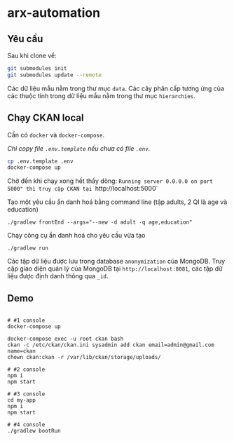 # arx-automation

## Yêu cầu

Sau khi clone về:

```sh
git submodules init
git submodules update --remote
```

Các dữ liệu mẫu nằm trong thư mục `data`.
Các cây phân cấp tương ứng của các thuộc tính trong dữ liệu mẫu nằm trong thư mục `hierarchies`.

## Chạy CKAN local

Cần có `docker` và `docker-compose`.

_Chỉ copy file `.env.template` nếu chưa có file `.env`._

```sh
cp .env.template .env
docker-compose up
```

Chờ đến khi chạy xong hết thấy dòng: `Running server 0.0.0.0 on port 5000" thì truy cập CKAN tại `http://localhost:5000`

Tạo một yêu cầu ẩn danh hoá bằng command line (tập adults, 2 QI là age và education)

```
./gradlew frontEnd --args="--new -d adult -q age,education"
```

Chạy công cụ ẩn danh hoá cho yêu cầu vừa tạo

```
./gradlew run
```

Các tập dữ liệu được lưu trong database `anonymization` của MongoDB. Truy cập giao diện quản lý của MongoDB tại `http://localhost:8081`, các tập dữ liệu được định danh thông qua `_id`.


## Demo

```shell script

# #1 console
docker-compose up

docker-compose exec -u root ckan bash
ckan -c /etc/ckan/ckan.ini sysadmin add ckan email=admin@gmail.com name=ckan
chown ckan:ckan -r /var/lib/ckan/storage/uploads/

# #2 console
npm i
npm start

# #3 console
cd my-app
npm i
npm start

# #4 console
./gradlew bootRun
```
